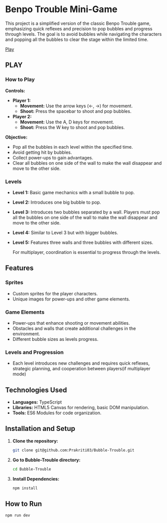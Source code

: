# Benpo Trouble Mini-Game

This project is a simplified version of the classic Benpo Trouble game, emphasizing quick reflexes and precision to pop bubbles and progress through levels. The goal is to avoid bubbles while navigating the characters and popping all the bubbles to clear the stage within the limited time.

<a href = "https://prakriti03.github.io/Bubble-Trouble/demo/">Play</a>

## PLAY

### How to Play

**Controls:**

- **Player 1:**
  - **Movement:** Use the arrow keys (←, →) for movement.
  - **Shoot:** Press the spacebar to shoot and pop bubbles.
- **Player 2:**
  - **Movement:** Use the A, D keys for movement.
  - **Shoot:** Press the W key to shoot and pop bubbles.

**Objective:**

- Pop all the bubbles in each level within the specified time.
- Avoid getting hit by bubbles.
- Collect power-ups to gain advantages.
- Clear all bubbles on one side of the wall to make the wall disappear and move to the other side.

### Levels

- **Level 1:** Basic game mechanics with a small bubble to pop.
- **Level 2:** Introduces one big bubble to pop.
- **Level 3:** Introduces two bubbles separated by a wall. Players must pop all the bubbles on one side of the wall to make the wall disappear and move to the other side.
- **Level 4:** Similar to Level 3 but with bigger bubbles.
- **Level 5:** Features three walls and three bubbles with different sizes.

  For multiplayer, coordination is essential to progress through the levels.

## Features

### Sprites

- Custom sprites for the player characters.
- Unique images for power-ups and other game elements.

### Game Elements

- Power-ups that enhance shooting or movement abilities.
- Obstacles and walls that create additional challenges in the environment.
- Different bubble sizes as levels progress.

### Levels and Progression

- Each level introduces new challenges and requires quick reflexes, strategic planning, and cooperation between players(if multiplayer mode)

## Technologies Used

- **Languages:** TypeScript
- **Libraries:** HTML5 Canvas for rendering, basic DOM manipulation.
- **Tools:** ES6 Modules for code organization.

## Installation and Setup

1. **Clone the repository:** 
    ```bash
    git clone git@github.com:Prakriti03/Bubble-Trouble.git
    ```

2. **Go to Bubble-Trouble directory:**
    ```bash
    cd Bubble-Trouble
    ```

3. **Install Dependencies:**
    ```bash
    npm install
    ```

## How to Run

```bash
npm run dev
